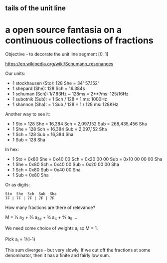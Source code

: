## tails of the unit line
# a open source fantasia on a continuous collections of fractions

Objective - to decorate the unit line segment [0, 1]

https://en.wikipedia.org/wiki/Schumann_resonances

Our units:

* 1 stockhausen (Sto): 128 She = 34' 57.152'
* 1 shepard (She): 128 Sch = 16.384s
* 1 schuman (Sch): 1/7.83Hz ~ 128ms = 2**7ms: 125/16Hz
* 1 subotnik (Sub): = 1 Sch / 128 = 1 ms: 1000Hz
* 1 shannon (Sha): = 1 Sub / 128 = 1 / 128 ms: 128KHz

Another way to see it:

* 1 Sto = 128 She = 16,384 Sch = 2,097,152 Sub = 268,435,456 Sha
* 1 She = 128 Sch = 16,384 Sub = 2,097,152 Sha
* 1 Sch = 128 Sub = 16,384 Sha
* 1 Sub = 128 Sha

In hex:

* 1 Sto = 0x80 She = 0x40 00 Sch = 0x20 00 00 Sub = 0x10 00 00 00 Sha
* 1 She = 0x80 Sch = 0x40 00 Sub = 0x20 00 00 Sha
* 1 Sch = 0x80 Sub = 0x40 00 Sha
* 1 Sub = 0x80 Sha

Or as digits:

    Sto  She  Sch  Sub  Sha
    7F | 7F | 7F | 7F | 7F

How many fractions are there of relevance?

M = ½ a<sub>2</sub> + ⅔ a<sub>3e</sub> + ¾ a<sub>4</sub> + ⅘ a<sub>5</sub> …

We need some choice of weights a<sub>i</sub> so  M = 1.

Pick a<sub>i</sub> = 1/(i-1)

This sum diverges - but very slowly.  If we cut off the fractions at some denominator, then it has a finite and fairly low sum.

